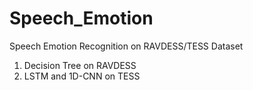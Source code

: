 # Speech_Emotion

Speech Emotion Recognition on RAVDESS/TESS Dataset 

1) Decision Tree on RAVDESS
2) LSTM and 1D-CNN on TESS
